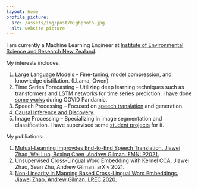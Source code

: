 ```yaml
---
layout: home
profile_picture:
  src: /assets/img/post/highphoto.jpg
  alt: website picture
---
```



I am currently a Machine Learning Engineer at [Institute of Environmental Science and Research New Zealand](https://www.esr.cri.nz/).

My interests includes:

1. Large Language Models – Fine-tuning, model compression, and knowledge distillation. (LLama, Qwen)
2. Time Series Forecasting – Utilizing deep learning techniques such as transformers and LSTM networks for time series prediction. I have done [some works](https://www.esr.cri.nz/news-publications/ai-driven-covid-19-hospitalisation-forecasting/) during COVID Pandamic. 
3. Speech Processing – Focused on [speech translation](https://aclanthology.org/2021.emnlp-main.325/) and generation.
4. [Causal Inference and Discovery](https://www.esr.cri.nz/news-publications/developing-a-digital-twin-platform/).
5. Image Processing – Specializing in image segmentation and classification. I have supervised some [student projects](https://link.springer.com/chapter/10.1007/978-981-97-0376-0_30) for it.


My publiations:

1. [Mutual-Learning Improvdes End-to-End Speech Translation. Jiawei Zhao, Wei Luo, Boxing Chen, Andrew Gilman. EMNLP2021.](https://aclanthology.org/2021.emnlp-main.325/)
2. Unsupervised Cross-Lingual Word Embedding with Kernel CCA. Jiawei Zhao, Sean Zhu, Andrew Gilman. arXiv 2021.
3. [Non-Linearity in Mapping Based Cross-Lingual Word Embeddings. Jiawei Zhao, Andrew Gilman. LREC 2020.](https://aclanthology.org/2020.lrec-1.440.pdf)
